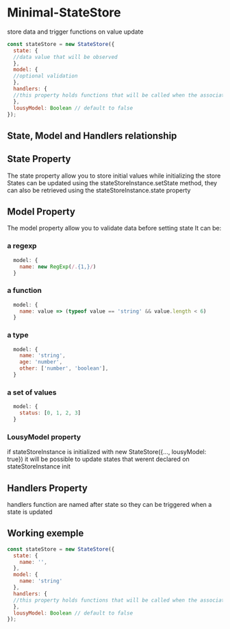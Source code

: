 # Minimal-StateStore
store data and trigger functions on value update

```javascript
const stateStore = new StateStore({
  state: {
  //data value that will be observed
  },
  model: {
  //optional validation
  },
  handlers: {
  //this property holds functions that will be called when the associated state changes
  },
  lousyModel: Boolean // default to false
});
```

## State, Model and Handlers relationship

## State Property
The state property allow you to store initial values while initializing the store
States can be updated using the stateStoreInstance.setState method, they can also be retrieved using the stateStoreInstance.state property

## Model Property
The model property allow you to validate data before setting state
It can be: 
### a regexp
```javascript
  model: {
    name: new RegExp(/.{1,}/)
  }
``` 
### a function
```javascript
  model: {
    name: value => (typeof value == 'string' && value.length < 6)
  }
```
### a type
```javascript
  model: {
    name: 'string',
    age: 'number',
    other: ['number', 'boolean'],
  }
```
### a set of values
```javascript
  model: {
    status: [0, 1, 2, 3]
  }
```
### LousyModel property
if stateStoreInstance is initialized with new StateStore({..., lousyModel: true}) it will be possible to update states that werent declared on stateStoreInstance init

## Handlers Property
handlers function are named after state so they can be triggered when a state is updated

## Working exemple
```javascript
const stateStore = new StateStore({
  state: {
    name: '',
  },
  model: {
    name: 'string'
  },
  handlers: {
  //this property holds functions that will be called when the associated state changes
  },
  lousyModel: Boolean // default to false
});
```